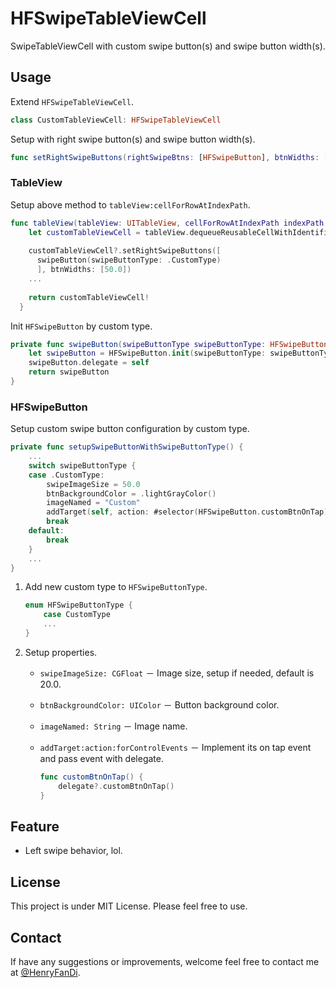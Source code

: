# HFSwipeTableViewCell

SwipeTableViewCell with custom swipe button(s) and swipe button width(s).

## Usage

Extend `HFSwipeTableViewCell`.

```swift
class CustomTableViewCell: HFSwipeTableViewCell
```

Setup with right swipe button(s) and swipe button width(s).

```swift
func setRightSwipeButtons(rightSwipeBtns: [HFSwipeButton], btnWidths: [CGFloat])
```

### TableView

Setup above method to `tableView:cellForRowAtIndexPath`.

```swift
func tableView(tableView: UITableView, cellForRowAtIndexPath indexPath: NSIndexPath) -> UITableViewCell {
	let customTableViewCell = tableView.dequeueReusableCellWithIdentifier(CustomCellReuseIdentifier) as? CustomTableViewCell
	
	customTableViewCell?.setRightSwipeButtons([
      swipeButton(swipeButtonType: .CustomType)
      ], btnWidths: [50.0])
	...
	
	return customTableViewCell!
  }
```

Init `HFSwipeButton` by custom type.

```swift
private func swipeButton(swipeButtonType swipeButtonType: HFSwipeButtonType) -> HFSwipeButton {
	let swipeButton = HFSwipeButton.init(swipeButtonType: swipeButtonType)
	swipeButton.delegate = self
	return swipeButton
}

```

### HFSwipeButton

Setup custom swipe button configuration by custom type.

```swift
private func setupSwipeButtonWithSwipeButtonType() {
	...
	switch swipeButtonType {
	case .CustomType:
		swipeImageSize = 50.0
		btnBackgroundColor = .lightGrayColor()
		imageNamed = "Custom"
		addTarget(self, action: #selector(HFSwipeButton.customBtnOnTap), forControlEvents: .TouchUpInside)
		break
	default:
		break
	}
	...
}
```

1. Add new custom type to ```HFSwipeButtonType```.

	```swift
	enum HFSwipeButtonType {
		case CustomType
		...
	}
	```

2. Setup properties.

	* `swipeImageSize: CGFloat` － Image size, setup if needed, default is 20.0.
	* `btnBackgroundColor: UIColor` － Button background color.
	* `imageNamed: String` － Image name.
	* `addTarget:action:forControlEvents` － Implement its on tap event and pass event with delegate.

		```swift
		func customBtnOnTap() {
			delegate?.customBtnOnTap()
		}
		```

## Feature

* Left swipe behavior, lol.

## License

This project is under MIT License. Please feel free to use.

## Contact

If have any suggestions or improvements, welcome feel free to contact me at [@HenryFanDi](https://twitter.com/HenryHaoTi).